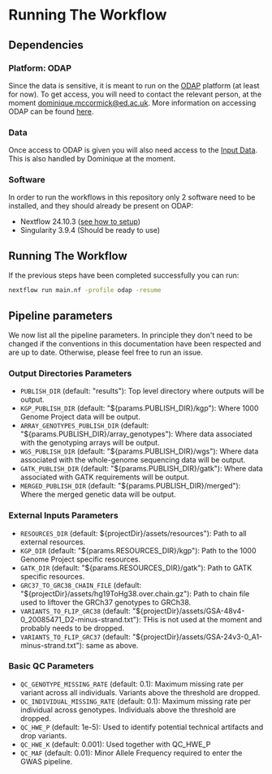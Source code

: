 # Running The Workflow

## Dependencies

### Platform: ODAP

Since the data is sensitive, it is meant to run on the [ODAP](https://odap.ac.uk/) platform (at least for now). To get access, you will need to contact the relevant person, at the moment [dominique.mccormick@ed.ac.uk](mailto:dominique.mccormick@ed.ac.uk). More information on accessing ODAP can be found [here](https://git.ecdf.ed.ac.uk/odap-users-guide/odap-users-guide).

### Data

Once access to ODAP is given you will also need access to the [Input Data](@ref). This is also handled by Dominique at the moment.

### Software

In order to run the workflows in this repository only 2 software need to be installed, and they should already be present on ODAP:

- Nextflow 24.10.3 ([see how to setup](https://git.ecdf.ed.ac.uk/odap-users-guide/odap-users-guide/-/wikis/nexflow))
- Singularity 3.9.4 (Should be ready to use)

## Running The Workflow

If the previous steps have been completed successfully you can run:

```bash
nextflow run main.nf -profile odap -resume
```

## Pipeline parameters

We now list all the pipeline parameters. In principle they don't need to be changed if the conventions in this documentation have been respected and are up to date. Otherwise, please feel free to run an issue.

### Output Directories Parameters

- `PUBLISH_DIR` (default: "results"): Top level directory where outputs will be output.
- `KGP_PUBLISH_DIR` (default: "${params.PUBLISH_DIR}/kgp"): Where 1000 Genome Project data will be output.
- `ARRAY_GENOTYPES_PUBLISH_DIR` (default: "${params.PUBLISH_DIR}/array_genotypes"): Where data associated with the genotyping arrays will be output.
- `WGS_PUBLISH_DIR` (default: "${params.PUBLISH_DIR}/wgs"): Where data associated with the whole-genome sequencing data will be output.
- `GATK_PUBLISH_DIR` (default: "${params.PUBLISH_DIR}/gatk"): Where data associated with GATK requirements will be output.
- `MERGED_PUBLISH_DIR` (default: "${params.PUBLISH_DIR}/merged"): Where the merged genetic data will be output.

### External Inputs Parameters

- `RESOURCES_DIR` (default: ${projectDir}/assets/resources"): Path to all external resources.
- `KGP_DIR` (default: "${params.RESOURCES_DIR}/kgp"): Path to the 1000 Genome Project specific resources.
- `GATK_DIR` (default: "${params.RESOURCES_DIR}/gatk"): Path to GATK specific resources.
- `GRC37_TO_GRC38_CHAIN_FILE` (default: "${projectDir}/assets/hg19ToHg38.over.chain.gz"): Path to chain file used to liftover the GRCh37 genotypes to GRCh38.
- `VARIANTS_TO_FLIP_GRC38` (default: "${projectDir}/assets/GSA-48v4-0_20085471_D2-minus-strand.txt"): THis is not used at the moment and probably needs to be dropped.
- `VARIANTS_TO_FLIP_GRC37` (default: "${projectDir}/assets/GSA-24v3-0_A1-minus-strand.txt"): same as above.

### Basic QC Parameters

- `QC_GENOTYPE_MISSING_RATE` (default: 0.1): Maximum missing rate per variant across all individuals. Variants above the threshold are dropped.
- `QC_INDIVIDUAL_MISSING_RATE` (default: 0.1): Maximum missing rate per individual across genotypes. Individuals above the threshold are dropped.
- `QC_HWE_P` (default: 1e-5): Used to identify potential technical artifacts and drop variants.
- `QC_HWE_K` (default: 0.001): Used together with QC_HWE_P
- `QC_MAF` (default: 0.01): Minor Allele Frequency required to enter the GWAS pipeline.



